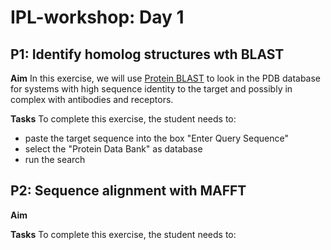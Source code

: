 # IPL-workshop: Day 1

## P1: Identify homolog structures wth BLAST

**Aim**
In this exercise, we will use [Protein BLAST](https://blast.ncbi.nlm.nih.gov/Blast.cgi?PROGRAM=blastp&PAGE_TYPE=BlastSearch&LINK_LOC=blasthome) to look in the PDB database for systems with high sequence identity to the target and possibly in complex with antibodies and receptors.

**Tasks**
To complete this exercise, the student needs to:
* paste the target sequence into the box "Enter Query Sequence"
* select the "Protein Data Bank" as database
* run the search

## P2: Sequence alignment with MAFFT

**Aim**

**Tasks**
To complete this exercise, the student needs to: 
